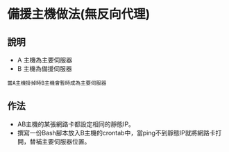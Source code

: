# 備援主機做法(無反向代理)

## 說明
- A 主機為主要伺服器
- B 主機為備援伺服器
```
當A主機掛掉時B主機會暫時成為主要伺服器
```

## 作法

- AB主機的某張網路卡都設定相同的靜態IP。
- 撰寫一份Bash腳本放入B主機的crontab中，當ping不到靜態IP就將網路卡打開，替補主要伺服器位置。

